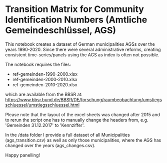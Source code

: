 # Transition Matrix for Community Identification Numbers (Amtliche Gemeindeschlüssel, AGS)

This notebook creates a dataset of German municipalities AGSs over the years 1990-2020. Since there were several administrative reforms, creating consistent time-series/panels using the AGS as index is often not possible. 

The notebook requires the files:

- ref-gemeinden-1990-2000.xlsx
- ref-gemeinden-2000-2010.xlsx
- ref-gemeinden-2010-2020.xlsx

which are available from the BBSR at: https://www.bbsr.bund.de/BBSR/DE/forschung/raumbeobachtung/umstiegsschluessel/umstiegsschluessel.html 

Please note that the layout of the excel sheets was changed after 2015 and to rerun the script one has to manually change the headers from, e.g. 'Gemeinden 31.12.2017' to 'Kennziffer'. 

In the /data folder I provide a full dataset of all Municipalities (ags_transition.csv) as well as only those municipalities, where the AGS has changed over the years (ags_changes.csv).

Happy panelling!